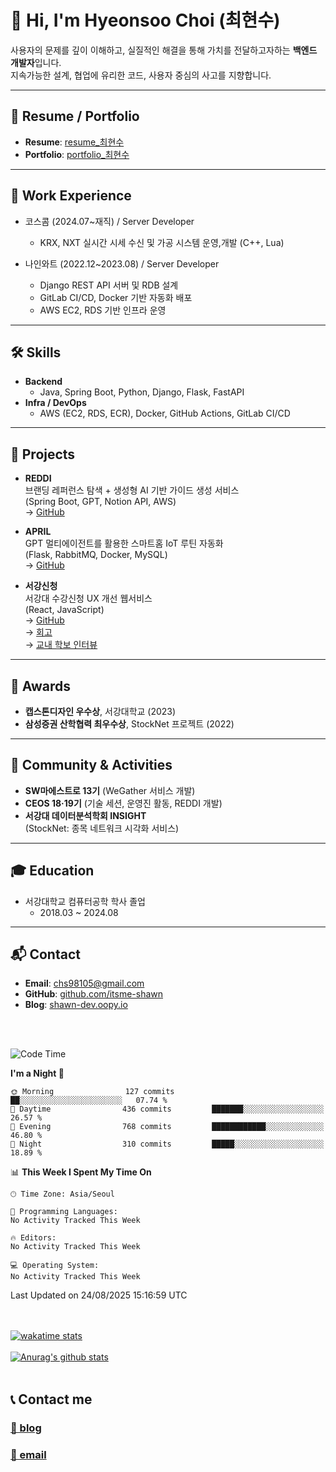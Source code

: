 
# 👋 Hi, I'm Hyeonsoo Choi (최현수)

사용자의 문제를 깊이 이해하고, 실질적인 해결을 통해 가치를 전달하고자하는 **백엔드 개발자**입니다.  
지속가능한 설계, 협업에 유리한 코드, 사용자 중심의 사고를 지향합니다.

---

## 📄 Resume / Portfolio

- **Resume**: [resume_최현수](https://drive.google.com/file/d/1vJPo_nJZva5bo7n27U2LX6Y5LwmPEJDD/view)  
- **Portfolio**: [portfolio_최현수](https://shawn-dev.notion.site/Portfolio-1db44557b5488048bf65f58cb94ea303)  

---

## 💼 Work Experience

* 코스콤 (2024.07~재직) / Server Developer  
  * KRX, NXT 실시간 시세 수신 및 가공 시스템 운영,개발 (C++, Lua)

* 나인와트 (2022.12~2023.08) / Server Developer  
  * Django REST API 서버 및 RDB 설계  
  * GitLab CI/CD, Docker 기반 자동화 배포  
  * AWS EC2, RDS 기반 인프라 운영
---

## 🛠 Skills

* **Backend**
  * Java, Spring Boot, Python, Django, Flask, FastAPI  
* **Infra / DevOps**  
  * AWS (EC2, RDS, ECR), Docker, GitHub Actions, GitLab CI/CD  

---

## 🚀 Projects

* **REDDI**  
브랜딩 레퍼런스 탐색 + 생성형 AI 기반 가이드 생성 서비스  
(Spring Boot, GPT, Notion API, AWS)  
→ [GitHub](https://github.com/team-Reddi/reddi-server)

* **APRIL**  
GPT 멀티에이전트를 활용한 스마트홈 IoT 루틴 자동화  
(Flask, RabbitMQ, Docker, MySQL)  
→ [GitHub](https://github.com/facade-team/APRIL-BE)

* **서강신청**  
서강대 수강신청 UX 개선 웹서비스  
(React, JavaScript)  
→ [GitHub](https://github.com/itsme-shawn/sogang-register-web)  
→ [회고](https://velog.io/@hye0n/서강신청-서비스-개발-후기)  
→ [교내 학보 인터뷰](https://sgunews.sogang.ac.kr/front/cmsboardview.do?siteId=sgunews&bbsConfigFK=4511&pkid=873408)  


---

## 🏅 Awards

- **캡스톤디자인 우수상**, 서강대학교 (2023)
- **삼성증권 산학협력 최우수상**, StockNet 프로젝트 (2022)

---

## 🌱 Community & Activities

- **SW마에스트로 13기** (WeGather 서비스 개발)
- **CEOS 18·19기** (기술 세션, 운영진 활동, REDDI 개발)
- **서강대 데이터분석학회 INSIGHT**  
  (StockNet: 종목 네트워크 시각화 서비스)

---

## 🎓 Education

- 서강대학교 컴퓨터공학 학사 졸업
  - 2018.03 ~ 2024.08
---

## 📬 Contact

- **Email**: chs98105@gmail.com  
- **GitHub**: [github.com/itsme-shawn](https://github.com/itsme-shawn)  
- **Blog**: [shawn-dev.oopy.io](https://shawn-dev.oopy.io)

<br><br>
 
<!--START_SECTION:waka-->
![Code Time](http://img.shields.io/badge/Code%20Time-1%2C686%20hrs%208%20mins-blue)

**I'm a Night 🦉** 

```text
🌞 Morning                127 commits         ██░░░░░░░░░░░░░░░░░░░░░░░   07.74 % 
🌆 Daytime                436 commits         ███████░░░░░░░░░░░░░░░░░░   26.57 % 
🌃 Evening                768 commits         ████████████░░░░░░░░░░░░░   46.80 % 
🌙 Night                  310 commits         █████░░░░░░░░░░░░░░░░░░░░   18.89 % 
```


📊 **This Week I Spent My Time On** 

```text
🕑︎ Time Zone: Asia/Seoul

💬 Programming Languages: 
No Activity Tracked This Week

🔥 Editors: 
No Activity Tracked This Week

💻 Operating System: 
No Activity Tracked This Week
```


 Last Updated on 24/08/2025 15:16:59 UTC
<!--END_SECTION:waka-->

   
<br><br>
[![wakatime stats](https://github-readme-stats.vercel.app/api/wakatime?username=itsme_shawn&layout=compact&show_icons=true&count_private=true&bg_color=30,e96443,904e95&title_color=fff&text_color=fff)](https://github.com/anuraghazra/github-readme-stats)
<br><br> 
[![Anurag's github stats](https://github-readme-stats.vercel.app/api?username=itsme-shawn&show_icons=true&count_private=true&bg_color=30,e96443,904e95&title_color=fff&text_color=fff)](https://github.com/anuraghazra/github-readme-stats)
<br><br>
<!-- [![Top Langs](https://github-readme-stats.vercel.app/api/top-langs/?username=itsme-shawn&hide=html,pug,jupyter%20notebook&layout=compact&bg_color=30,e96443,904e95&title_color=fff&text_color=fff)](https://github.com/anuraghazra/github-readme-stats)
<br><br>   -->


## 📞 Contact me

<h3><a href="https://shawn-dev.me" target="_blank">📝 blog</a></h3>  
<h3><a href="mailto:chs98105@naver.com" target="_blank">📮 email</a></h3>  
  

